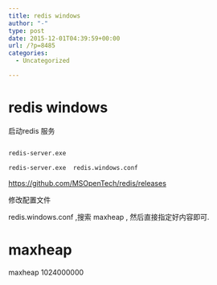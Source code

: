 ```yaml
---
title: redis windows
author: "-"
type: post
date: 2015-12-01T04:39:59+00:00
url: /?p=8485
categories:
  - Uncategorized

---
```

# redis windows
启动redis 服务

```bash

redis-server.exe

redis-server.exe  redis.windows.conf

```

https://github.com/MSOpenTech/redis/releases


修改配置文件

redis.windows.conf ,搜索 maxheap , 然后直接指定好内容即可.


# maxheap <bytes>

maxheap 1024000000


